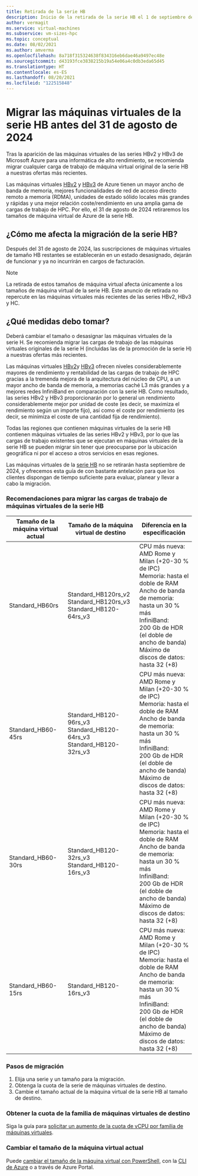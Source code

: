 ```yaml
---
title: Retirada de la serie HB
description: Inicio de la retirada de la serie HB el 1 de septiembre de 2021
author: vermagit
ms.service: virtual-machines
ms.subservice: vm-sizes-hpc
ms.topic: conceptual
ms.date: 08/02/2021
ms.author: amverma
ms.openlocfilehash: 8a718f315324638f834316eb6dae46a9497ec48e
ms.sourcegitcommit: d43193fce3838215b19a54e06a4c0db3eda65d45
ms.translationtype: HT
ms.contentlocale: es-ES
ms.lasthandoff: 08/20/2021
ms.locfileid: "122515848"
---
```

# <a name="migrate-your-hb-series-virtual-machines-by-august-31-2024"></a>Migrar las máquinas virtuales de la serie HB antes del 31 de agosto de 2024
Tras la aparición de las máquinas virtuales de las series HBv2 y HBv3 de Microsoft Azure para una informática de alto rendimiento, se recomienda migrar cualquier carga de trabajo de máquina virtual original de la serie HB a nuestras ofertas más recientes.  

Las máquinas virtuales [HBv2](hbv2-series.md) y [HBv3](hbv3-series.md) de Azure tienen un mayor ancho de banda de memoria, mejores funcionalidades de red de acceso directo remoto a memoria (RDMA), unidades de estado sólido locales más grandes y rápidas y una mejor relación coste/rendimiento en una amplia gama de cargas de trabajo de HPC. Por ello, el 31 de agosto de 2024 retiraremos los tamaños de máquina virtual de Azure de la serie HB.

## <a name="how-does-the-hb-series-migration-affect-me"></a>¿Cómo me afecta la migración de la serie HB?  

Después del 31 de agosto de 2024, las suscripciones de máquinas virtuales de tamaño HB restantes se establecerán en un estado desasignado, dejarán de funcionar y ya no incurrirán en cargos de facturación.  
> [!NOTE]
> La retirada de estos tamaños de máquina virtual afecta únicamente a los tamaños de máquina virtual de la serie HB. Este anuncio de retirada no repercute en las máquinas virtuales más recientes de las series HBv2, HBv3 y HC. 

## <a name="what-actions-should-i-take"></a>¿Qué medidas debo tomar?  

Deberá cambiar el tamaño o desasignar las máquinas virtuales de la serie H. Se recomienda migrar las cargas de trabajo de las máquinas virtuales originales de la serie H (incluidas las de la promoción de la serie H) a nuestras ofertas más recientes.

Las máquinas virtuales [HBv2](hbv2-series.md)y [HBv3](hbv3-series.md) ofrecen niveles considerablemente mayores de rendimiento y rentabilidad de las cargas de trabajo de HPC gracias a la tremenda mejora de la arquitectura del núcleo de CPU, a un mayor ancho de banda de memoria, a memorias caché L3 más grandes y a mejores redes InfiniBand en comparación con la serie HB. Como resultado, las series HBv2 y HBv3 proporcionarán por lo general un rendimiento considerablemente mejor por unidad de coste (es decir, se maximiza el rendimiento según un importe fijo), así como el coste por rendimiento (es decir, se minimiza el coste de una cantidad fija de rendimiento).

Todas las regiones que contienen máquinas virtuales de la serie HB contienen máquinas virtuales de las series HBv2 y HBv3, por lo que las cargas de trabajo existentes que se ejecutan en máquinas virtuales de la serie HB se pueden migrar sin tener que preocuparse por la ubicación geográfica ni por el acceso a otros servicios en esas regiones. 

Las máquinas virtuales de la [serie HB](hb-series.md) no se retirarán hasta septiembre de 2024, y ofrecemos esta guía de con bastante antelación para que los clientes dispongan de tiempo suficiente para evaluar, planear y llevar a cabo la migración. 

### <a name="recommendations-for-workload-migration-from-hb-series-virtual-machines"></a>Recomendaciones para migrar las cargas de trabajo de máquinas virtuales de la serie HB 

| Tamaño de la máquina virtual actual | Tamaño de la máquina virtual de destino | Diferencia en la especificación  |
|---|---|---|
|Standard_HB60rs |Standard_HB120rs_v2 <br> Standard_HB120rs_v3 <br> Standard_HB120-64rs_v3 |CPU más nueva: AMD Rome y MiIan (+20-30 % de IPC) <br> Memoria: hasta el doble de RAM  <br> Ancho de banda de memoria: hasta un 30 % más <br> InfiniBand: 200 Gb de HDR (el doble de ancho de banda) <br> Máximo de discos de datos: hasta 32 (+8) |
|Standard_HB60-45rs |Standard_HB120-96rs_v3 <br> Standard_HB120-64rs_v3 <br> Standard_HB120-32rs_v3 |CPU más nueva: AMD Rome y MiIan (+20-30 % de IPC) <br> Memoria: hasta el doble de RAM  <br>  Ancho de banda de memoria: hasta un 30 % más <br> InfiniBand: 200 Gb de HDR (el doble de ancho de banda) <br> Máximo de discos de datos: hasta 32 (+8) |
|Standard_HB60-30rs |Standard_HB120-32rs_v3 <br> Standard_HB120-16rs_v3 |CPU más nueva: AMD Rome y MiIan (+20-30 % de IPC) <br> Memoria: hasta el doble de RAM <br> Ancho de banda de memoria: hasta un 30 % más <br> InfiniBand: 200 Gb de HDR (el doble de ancho de banda) <br> Máximo de discos de datos: hasta 32 (+8) |
|Standard_HB60-15rs |Standard_HB120-16rs_v3 |CPU más nueva: AMD Rome y MiIan (+20-30 % de IPC) <br> Memoria: hasta el doble de RAM <br> Ancho de banda de memoria: hasta un 30 % más <br> InfiniBand: 200 Gb de HDR (el doble de ancho de banda) <br> Máximo de discos de datos: hasta 32 (+8) |


### <a name="migration-steps"></a>Pasos de migración 
1. Elija una serie y un tamaño para la migración. 
2. Obtenga la cuota de la serie de máquinas virtuales de destino. 
3. Cambie el tamaño actual de la máquina virtual de la serie HB al tamaño de destino. 


### <a name="get-quota-for-the-target-vm-family"></a>Obtener la cuota de la familia de máquinas virtuales de destino 

Siga la guía para [solicitar un aumento de la cuota de vCPU por familia de máquinas virtuales](../azure-portal/supportability/per-vm-quota-requests.md).


### <a name="resize-the-current-virtual-machine"></a>Cambiar el tamaño de la máquina virtual actual
Puede [cambiar el tamaño de la máquina virtual con PowerShell](./windows/resize-vm.md), con la [CLI de Azure](./linux/change-vm-size.md) o a través de Azure Portal.
